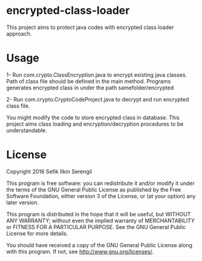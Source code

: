 # encrypted-class-loader
This project aims to protect java codes with encrypted class loader approach.

Usage
=====
1- Run com.crypto.ClassEncryption.java to encrypt existing java classes. Path of class file should be defined in the main method. Programs generates encrypted class in under the path samefolder/encrypted

2- Run com.crypto.CryptoCodeProject.java to decrypt and run encrypted class file.

You might modify the code to store encrypted class in database. This project aims class loading and encryption/decryption procedures to be understandable.

License
=======
Copyright 2016 Sefik Ilkin Serengil

This program is free software: you can redistribute it and/or modify it under the terms of the GNU General Public License as published by the Free Software Foundation, either version 3 of the License, or (at your option) any later version.

This program is distributed in the hope that it will be useful, but WITHOUT ANY WARRANTY; without even the implied warranty of MERCHANTABILITY or FITNESS FOR A PARTICULAR PURPOSE.  See the GNU General Public License for more details.

You should have received a copy of the GNU General Public License along with this program.  If not, see <http://www.gnu.org/licenses/>.
